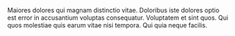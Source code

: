 Maiores dolores qui magnam distinctio vitae. Doloribus iste dolores optio est error in accusantium voluptas consequatur. Voluptatem et sint quos. Qui quos molestiae quis earum vitae nisi tempora. Qui quia neque facilis.